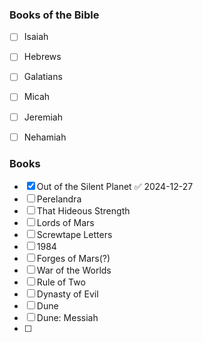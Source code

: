 ### Books of the Bible

- [ ] Isaiah
- [ ] Hebrews
- [ ] Galatians
- [ ] Micah
- [ ] Jeremiah
- [ ] Nehamiah


### Books

- [x] Out of the Silent Planet ✅ 2024-12-27
- [ ] Perelandra
- [ ] That Hideous Strength
- [ ] Lords of Mars
- [ ] Screwtape Letters
- [ ] 1984
- [ ] Forges of Mars(?)
- [ ] War of the Worlds
- [ ] Rule of Two
- [ ] Dynasty of Evil
- [ ] Dune
- [ ] Dune: Messiah
- [ ] 